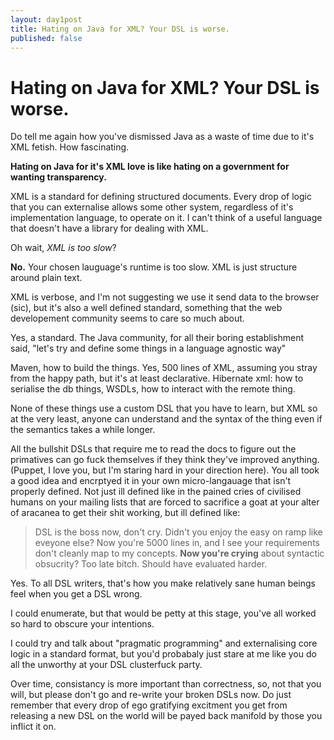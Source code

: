 ```yaml
---
layout: day1post
title: Hating on Java for XML? Your DSL is worse.
published: false
---
```


Hating on Java for XML? Your DSL is worse.
==========================================

Do tell me again how you've dismissed Java as a waste of time due to it's XML fetish. How fascinating.

__Hating on Java for it's XML love is like hating on a government for wanting transparency.__

XML is a standard for defining structured documents. Every drop of logic that you can externalise allows some other system, regardless of it's implementation language, to operate on it.
I can't think of a useful language that doesn't have a library for dealing with XML.

Oh wait, _XML is too slow_?

__No.__ Your chosen lauguage's runtime is too slow. XML is just structure around plain text.

XML is verbose, and I'm not suggesting we use it send data to the browser (sic), but it's also a well defined standard, something that the web developement community seems to care so much about.

Yes, a standard. The Java community, for all their boring establishment said, "let's try and define some things in a language agnostic way"

Maven, how to build the things. Yes, 500 lines of XML, assuming you stray from the happy path, but it's at least declarative. Hibernate xml: how to serialise the db things, WSDLs, how to interact with the remote thing.

None of these things use a custom DSL that you have to learn, but XML so at the very least, anyone can understand and the syntax of the thing even if the semantics takes a while longer.

All the bullshit DSLs that require me to read the docs to figure out the primatives can go fuck themselves if they think they've improved anything. (Puppet, I love you, but I'm staring hard in your direction here).
You all took a good idea and encrptyed it in your own micro-langauage that isn't properly defined. Not just ill defined like in the pained cries of civilised humans on your mailing lists that are forced to sacrifice a goat at your alter of aracanea to get their shit working,
but ill defined like:

> DSL is the boss now, don't cry. Didn't you enjoy the easy on ramp like eveyone else?
> Now you're 5000 lines in, and I see your requirements don't cleanly map to my concepts. __Now you're crying__ about syntactic obsucrity? Too late bitch. Should have evaluated harder.

Yes. To all DSL writers, that's how you make relatively sane human beings feel when you get a DSL wrong.

I could enumerate, but that would be petty at this stage, you've all worked so hard to obscure your intentions.

I could try and talk about "pragmatic programming" and externalising core logic in a standard format, but you'd probabaly just stare at me like you do all the unworthy at your DSL clusterfuck party.

Over time, consistancy is more important than correctness, so, not that you will, but please don't go and re-write your broken DSLs now. Do just remember that every drop of ego gratifying excitment you get from releasing a new DSL on the world will be payed back manifold by those you inflict it on.
